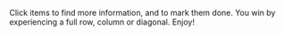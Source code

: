 Click items to find more information, and to mark them done. You win by experiencing a full row, column or diagonal. Enjoy!